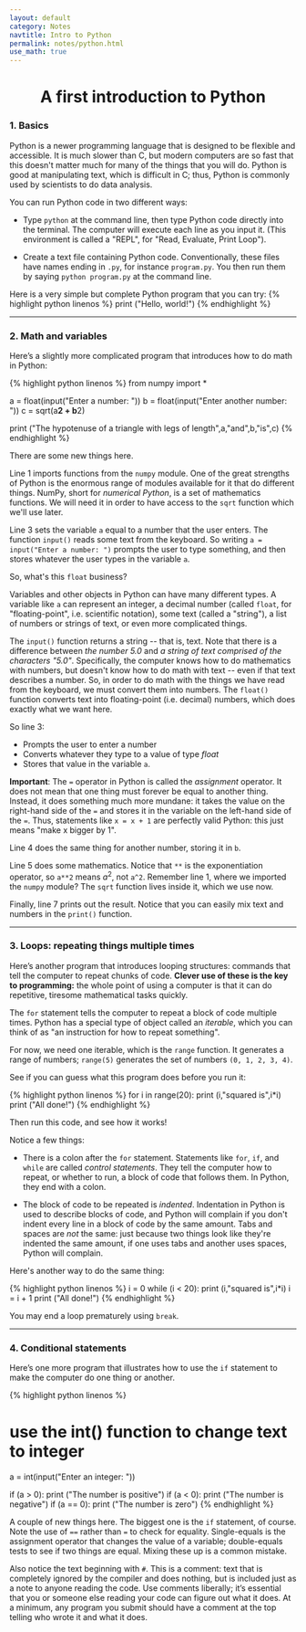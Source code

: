 ```yaml
---
layout: default
category: Notes
navtitle: Intro to Python
permalink: notes/python.html
use_math: true
---
```


<center><h1>A first introduction to Python</h1></center>

### 1. Basics

Python is a newer programming language that is designed to be flexible and accessible.
It is much slower than C, but modern computers are so fast that this doesn't matter much
for many of the things that you will do. Python is good at manipulating text,
which is difficult in C; thus, Python is commonly used by scientists to do data analysis.

You can run Python code in two different ways:

* Type `python` at the command line, then type Python code directly into the terminal. The
  computer will execute each line as you input it. (This environment is called a "REPL", for
  "Read, Evaluate, Print Loop").

* Create a text file containing Python code. Conventionally, these files have names ending in `.py`, for instance
  `program.py`. You then run them by saying `python program.py` at the command line.

Here is a very simple but complete Python program that you can try:
{% highlight python linenos %}
print ("Hello, world!")
{% endhighlight %}

---

### 2. Math and variables

Here’s a slightly more complicated program that introduces how to do math in Python:

{% highlight python linenos %}
from numpy import *

a = float(input("Enter a number: "))
b = float(input("Enter another number: "))
c = sqrt(a**2 + b**2)

print ("The hypotenuse of a triangle with legs of length",a,"and",b,"is",c)
{% endhighlight %}

There are some new things here.

Line 1 imports functions from the `numpy` module. One of the great strengths of Python is the enormous
range of modules available for it that do different things. NumPy, short for *numerical Python*, is a set
of mathematics functions. We will need it in order to have access to the `sqrt` function which we'll use later.

Line 3 sets the variable `a` equal to a number that the user enters. The function `input()` reads some text from the keyboard.
So writing `a = input("Enter a number: ")` prompts the user to type something, and then stores whatever the user types
in the variable `a`.

So, what's this `float` business?

Variables and other objects in Python can have many different types. A variable like `a` can represent an integer, a decimal number 
(called `float`, for "floating-point", i.e. scientific notation), some text (called a "string"), a list of numbers or strings of text, or even more 
complicated things.

The `input()` function returns a string -- that is, text. Note that there is a difference between *the number 5.0* and *a string of text comprised of
the characters "5.0"*. Specifically, the computer knows how to do mathematics with numbers, but doesn't know how to do math with text -- even if that
text describes a number. So, in order to do math with the things we have read from the keyboard, we must
convert them into numbers. The `float()` function converts text into floating-point (i.e. decimal) numbers, which does exactly 
what we want here.

So line 3:

* Prompts the user to enter a number
* Converts whatever they type to a value of type *float*
* Stores that value in the variable `a`.

**Important**: The `=` operator in Python is called the *assignment* operator. It does not mean that one thing must forever be equal to another thing.
Instead, it does something much more mundane: it takes the value on the right-hand side of the `=` and stores it in the variable on the left-hand
side of the `=`. Thus, statements like `x = x + 1` are perfectly valid Python: this just means "make x bigger by 1".

Line 4 does the same thing for another number, storing it in `b`.

Line 5 does some mathematics. Notice that `**` is the exponentiation operator, so `a**2` means $a^2$, not `a^2`. Remember line 1, where we 
imported the `numpy` module? The `sqrt` function lives inside it, which we use now.

Finally, line 7 prints out the result. Notice that you can easily mix text and numbers in the `print()` function.

---

### 3. Loops: repeating things multiple times

Here’s another program that introduces looping structures: commands that tell the computer
to repeat chunks of code. **Clever use of these is the key to programming:** the whole
point of using a computer is that it can do repetitive, tiresome mathematical tasks quickly.

The `for` statement tells the computer to repeat a block of code multiple times. Python has a 
special type of object called an *iterable*, which you can think of as "an instruction for how
to repeat something".

For now, we need one iterable, which is the `range` function. It generates a range of numbers;
`range(5)` generates the set of numbers `(0, 1, 2, 3, 4)`.

See if you can guess what this program does before you run it:

{% highlight python linenos %}
for i in range(20):
    print (i,"squared is",i*i)
print ("All done!")
{% endhighlight %}

Then run this code, and see how it works!

Notice a few things:

* There is a colon after the `for` statement. Statements like `for`, `if`, and `while` are called *control statements*.
They tell the computer how to repeat, or whether to run, a block of code that follows them. In Python, they end with a colon.

* The block of code to be repeated is *indented*. Indentation in Python is used to describe blocks of code, and Python will
complain if you don't indent every line in a block of code by the same amount. Tabs and spaces are *not* the same: just because
two things look like they're indented the same amount, if one uses tabs and another uses spaces, Python will complain.

Here's another way to do the same thing:

{% highlight python linenos %}
i = 0
while (i < 20):
    print (i,"squared is",i*i)
    i = i + 1
print ("All done!")
{% endhighlight %}

You may end a loop prematurely using `break`.

---

### 4. Conditional statements

Here’s one more program that illustrates how to use the `if` statement to make the computer do one thing or another.

{% highlight python linenos %}
# use the int() function to change text to integer
a = int(input("Enter an integer: "))  

if (a > 0):
    print ("The number is positive")
if (a < 0):
    print ("The number is negative")
if (a == 0):
    print ("The number is zero")
{% endhighlight %}

A couple of new things here. The biggest one is the `if` statement, of course. Note the
use of `==` rather than `=` to check for equality. Single-equals is the assignment operator that
changes the value of a variable; double-equals tests to see if two things are equal. Mixing
these up is a common mistake.

Also notice the text beginning with `#`. This is a comment: text that is completely
ignored by the compiler and does nothing, but is included just as a note to anyone reading
the code. Use comments liberally; it’s essential that you or someone else reading your code
can figure out what it does. At a minimum, any program you submit should have a comment
at the top telling who wrote it and what it does. 

